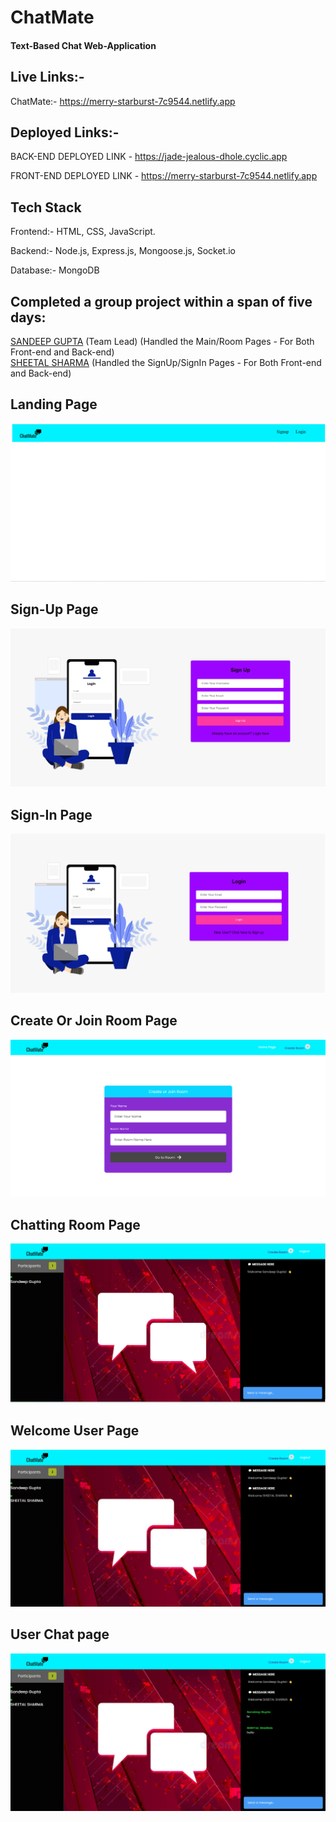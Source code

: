 # ChatMate

#### Text-Based Chat Web-Application

## Live Links:-

ChatMate:- https://merry-starburst-7c9544.netlify.app

## Deployed Links:-

BACK-END DEPLOYED LINK -
https://jade-jealous-dhole.cyclic.app

FRONT-END DEPLOYED LINK -
https://merry-starburst-7c9544.netlify.app

## Tech Stack

Frontend:- HTML, CSS, JavaScript.

Backend:- Node.js, Express.js, Mongoose.js, Socket.io

Database:- MongoDB

## Completed a group project within a span of five days:

[SANDEEP GUPTA](https://github.com/sandeepguptax2003) (Team Lead) (Handled the Main/Room Pages - For Both Front-end and Back-end)
<br>
[SHEETAL SHARMA](https://github.com/SheetlSh3010) (Handled the SignUp/SignIn Pages - For Both Front-end and Back-end)

## Landing Page

![Landing Page - Screenshot](./frontend/images/landing-page-ss.png)

## Sign-Up Page

![Sign-Up Page - Screenshot](./frontend/images/signup-page-ss.png)

## Sign-In Page

![Sign-In Page - Screenshot](./frontend/images/login-page-ss.png)

## Create Or Join Room Page

![Group-Chat Page - Screenshot](./frontend/images/create-or-join-room-ss.png)

## Chatting Room Page

![Chatting-Room Page - Screenshot](./frontend/images/chatting-room-ss.png)

## Welcome User Page

![Welcome-User Page - Screenshot](./frontend/images/welcome-user-in-chat-ss.png)

## User Chat page

![User-Chat Page - Screenshot](./frontend/images/real-time-chatting-ss.png)
